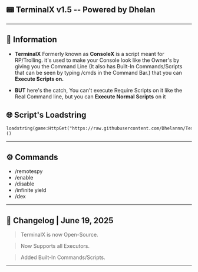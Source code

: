 ## 📟 TerminalX v1.5 -- Powered by Dhelan

---

## 📜 Information
- **TerminalX** Formerly known as **ConsoleX** is a script meant for RP/Trolling. it's used to make your Console look like the Owner's by  giving you the Command Line (It also has Built-In Commands/Scripts that can be seen by typing /cmds in the Command Bar.) 
that you can **Execute Scripts on.**

- **BUT** here's the catch, You can't execute Require Scripts on it like the Real Command line, but you can **Execute Normal Scripts** on it


## 🌐 Script's Loadstring
```
loadstring(game:HttpGet("https://raw.githubusercontent.com/Dhelannn/Test/refs/heads/main/TerminalX"))()
```
---

## ⚙️ Commands

- /remotespy
- /enable
- /disable
- /infinite yield
- /dex

---

## 💾 Changelog | June 19, 2025

> TerminalX is now Open-Source. 

> Now Supports all Executors. 

> Added Built-In Commands/Scripts.

---
